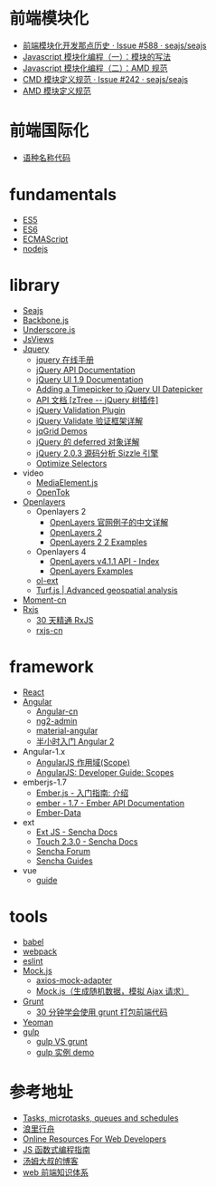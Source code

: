 # 前端模块化

- [前端模块化开发那点历史 · Issue #588 · seajs/seajs](https://github.com/seajs/seajs/issues/588)
- [Javascript 模块化编程（一）：模块的写法](http://www.ruanyifeng.com/blog/2012/10/javascript_module.html)
- [Javascript 模块化编程（二）：AMD 规范](http://www.ruanyifeng.com/blog/2012/10/asynchronous_module_definition.html)
- [CMD 模块定义规范 · Issue #242 · seajs/seajs](https://github.com/seajs/seajs/issues/242)
- [AMD 模块定义规范](http://wiki.commonjs.org/wiki/Modules/AsynchronousDefinition)

# 前端国际化

- [语种名称代码](http://www.ruanyifeng.com/blog/2008/02/codes_for_language_names.html)

# fundamentals

- [ES5](https://javascript.ruanyifeng.com/)
- [ES6](http://es6.ruanyifeng.com/)
- [ECMAScript](https://en.wikipedia.org/wiki/ECMAScript)
- [nodejs](https://github.com/nate-luup/nodejsArea)

# library

- [Seajs](https://seajs.github.io/seajs/docs/)
- [Backbone.js](http://backbonejs.org/)
- [Underscore.js](http://www.bootcss.com/p/underscore/)
- [JsViews](http://www.jsviews.com/)
- [Jquery](http://jquery.com/)
  - [jquery 在线手册](http://hemin.cn/jq/)
  - [jQuery API Documentation](https://api.jquery.com/)
  - [jQuery UI 1.9 Documentation](http://api.jqueryui.com/1.9/datepicker/#option-constrainInput)
  - [Adding a Timepicker to jQuery UI Datepicker](http://trentrichardson.com/examples/timepicker/)
  - [API 文档 [zTree -- jQuery 树插件]](http://www.treejs.cn/v3/api.php)
  - [jQuery Validation Plugin](https://jqueryvalidation.org/documentation/)
  - [jQuery Validate 验证框架详解](http://www.cnblogs.com/linjiqin/p/3431835.html)
  - [jqGrid Demos](http://www.trirand.com/blog/jqgrid/jqgrid.html)
  - [jQuery 的 deferred 对象详解](http://www.ruanyifeng.com/blog/2011/08/a_detailed_explanation_of_jquery_deferred_object.html)
  - [jQuery 2.0.3 源码分析 Sizzle 引擎](http://www.cnblogs.com/aaronjs/p/3300797.html)
  - [Optimize Selectors](http://learn.jquery.com/performance/optimize-selectors/)
- video
  - [MediaElement.js](http://mediaelementjs.com/#howitworks)
  - [OpenTok](https://static.opentok.com/developer/quickstart/)
- [Openlayers](https://openlayers.org/)
  - Openlayers 2
    - [OpenLayers 官网例子的中文详解](https://segmentfault.com/a/1190000009679800)
    - [OpenLayers 2](https://openlayers.org/two/)
    - [OpenLayers 2 2 Examples](http://dev.openlayers.org/examples/)
  - Openlayers 4
    - [OpenLayers v4.1.1 API - Index](file:///Users/natexu/workspace-nate/v4.1.1/apidoc/index.html)
    - [OpenLayers Examples](file:///Users/natexu/workspace-nate/v4.1.1/examples/index.html)
  - [ol-ext](http://viglino.github.io/ol-ext/)
  - [Turf.js | Advanced geospatial analysis](http://turfjs.org/docs#union)
- [Moment-cn](http://momentjs.cn/)
- [Rxjs](https://rxjs.dev/)
  - [30 天精通 RxJS](https://ithelp.ithome.com.tw/users/20103367/ironman/1199)
  - [rxjs-cn](https://rxjs-cn.github.io/learn-rxjs-operators/operators/)

# framework

- [React](https://github.com/nate-luup/reactArea)
- [Angular](https://angular.io/)
  - [Angular-cn](https://angular.cn/docs)
  - [ng2-admin](https://akveo.github.io/ng2-admin/articles/001-getting-started/)
  - [material-angular](https://material.angular.io/components/categories)
  - [半小时入门 Angular 2](https://juejin.im/entry/58f9697cda2f60005dad4665)
- Angular-1.x
  - [AngularJS 作用域(Scope)](http://www.angularjs.net.cn/tutorial/12.html)
  - [AngularJS: Developer Guide: Scopes](https://code.angularjs.org/1.7.2/docs/guide/scope)
- emberjs-1.7
  - [Ember.js - 入门指南: 介绍](http://emberjs-cn.github.io/guides/getting-started/)
  - [ember - 1.7 - Ember API Documentation](https://www.emberjs.com/api/ember/1.7/modules/ember)
  - [Ember-Data](https://www.cnblogs.com/cuiyansong/p/4492347.html)
- ext
  - [Ext JS - Sencha Docs](http://docs.sencha.com/extjs/4.2.2/#!/example/tabs/tabs.html)
  - [Touch 2.3.0 - Sencha Docs](http://docs.sencha.com/touch/2.3.0/#!/api)
  - [Sencha Forum](https://www.sencha.com/forum/)
  - [Sencha Guides](http://docs.sencha.com/)
- vue
  - [guide](http://cn.vuejs.org/v2/guide/)

# tools

- [babel](https://github.com/nate-luup/babelArea)
- [webpack](https://github.com/nate-luup/webpackArea)
- [eslint](https://github.com/nate-luup/eslintArea)
- [Mock.js](http://mockjs.com/)
  - [axios-mock-adapter](https://github.com/ctimmerm/axios-mock-adapter)
  - [ Mock.js（生成随机数据，模拟 Ajax 请求）](https://segmentfault.com/a/1190000015777163)
- [Grunt](http://www.gruntjs.net/getting-started)
  - [30 分钟学会使用 grunt 打包前端代码](http://www.cnblogs.com/yexiaochai/p/3603389.html)
- [Yeoman](https://github.com/yeoman/)
- [gulp](http://www.gulpjs.com.cn/)
  - [gulp VS grunt](https://zhuanlan.zhihu.com/p/20309820)
  - [gulp 实例 demo](http://gjincai.github.io/2016/03/15/gulp-%E5%AE%9E%E4%BE%8B-demo/)

# 参考地址

- [Tasks, microtasks, queues and schedules](https://jakearchibald.com/2015/tasks-microtasks-queues-and-schedules/?utm_source=html5weekly)
- [浪里行舟](https://github.com/ljianshu/Blog)
- [Online Resources For Web Developers](https://gist.github.com/ParryQiu/a19feead5ac33a7fdc3e09cb0714efcc)
- [JS 函数式编程指南](https://www.gitbook.com/book/llh911001/mostly-adequate-guide-chinese/details)
- [汤姆大叔的博客](https://www.cnblogs.com/TomXu/archive/2011/12/15/2288411.html)
- [web 前端知识体系](https://www.cnblogs.com/wangfupeng1988/p/4649709.html)
